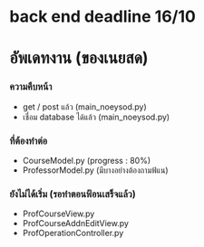 # back end deadline 16/10
# อัพเดทงาน (ของเนยสด)
### ความคืบหน้า
- get / post แล้ว (main_noeysod.py)
- เชื่อม database ได้แล้ว (main_noeysod.py)

### ที่ต้องทำต่อ
- CourseModel.py (progress : 80%)
- ProfessorModel.py
(มีบางอย่างต้องถามฟ้แน)

### ยังไม่ได้เริ่ม (รอทำตอนฟ้อนเสร็จแล้ว)
- ProfCourseView.py
- ProfCourseAddnEditView.py
- ProfOperationController.py
